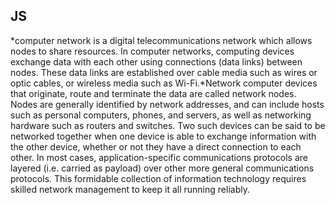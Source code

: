 ## JS
*computer network is a digital telecommunications network which allows nodes to share resources. In computer networks, computing devices exchange data with each other using 
connections (data links) between nodes. These data links are established over cable media such as wires or optic cables, or wireless media such as Wi-Fi.*Network computer devices that originate, route and terminate the data are called network nodes. Nodes are generally identified by network addresses, and can include hosts such as personal computers, phones, and servers, as well as networking hardware such as routers and switches. Two such devices can be said to be networked together when one device is able to exchange information with the other device, whether or not they have a direct connection to each other. In most cases, application-specific communications protocols are layered (i.e. carried as payload) over other more general communications protocols. This formidable collection of information technology requires skilled network management to keep it all running reliably.
